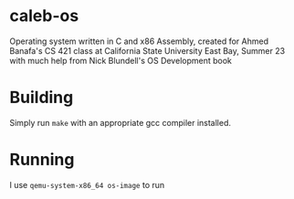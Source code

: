 # caleb-os

Operating system written in C and x86 Assembly, created for Ahmed Banafa's CS 421 class at California State University East Bay, Summer 23 with much help from Nick Blundell's OS Development book

# Building
Simply run `make` with an appropriate gcc compiler installed.

# Running
I use `qemu-system-x86_64 os-image` to run
